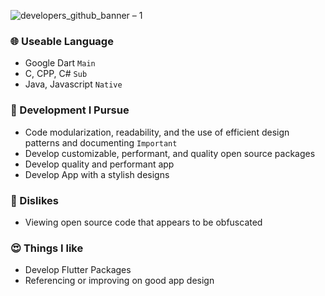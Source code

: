 ![developers_github_banner – 1](https://github.com/MTtankkeo/MTtankkeo/assets/122026021/5ac9ab5c-7248-4b49-895a-6842d05ff832)

### 🌐 Useable Language
- Google Dart `Main`
- C, CPP, C# `Sub`
- Java, Javascript `Native`

### 🤪 Development I Pursue
- Code modularization, readability, and the use of efficient design patterns and documenting `Important`
- Develop customizable, performant, and quality open source packages
- Develop quality and performant app
- Develop App with a stylish designs

### 🤬 Dislikes
- Viewing open source code that appears to be obfuscated

### 😍 Things I like
- Develop Flutter Packages
- Referencing or improving on good app design
